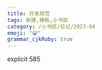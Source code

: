 ```yaml
---
title: 开发规范
tags: 新建,模板,小书匠
category: /小书匠/日记/2023-04
emoji: "😀"
grammar_cjkRuby: true
---
```



explicit 585